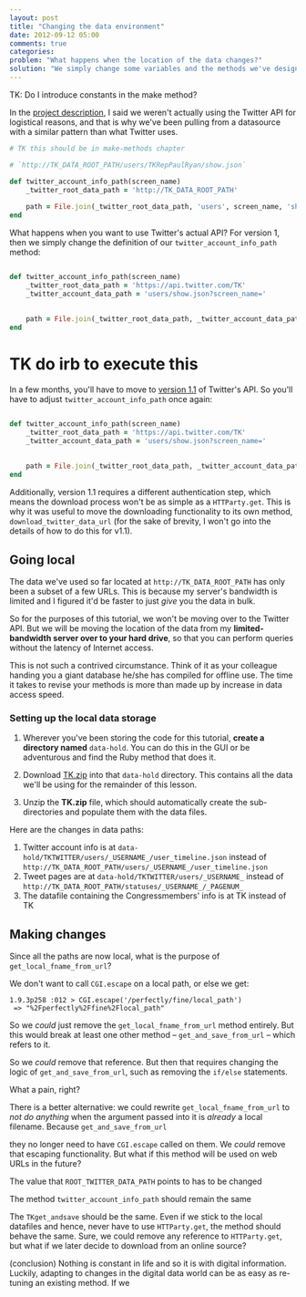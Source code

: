 ```yaml
---
layout: post
title: "Changing the data environment"
date: 2012-09-12 05:00
comments: true
categories: 
problem: "What happens when the location of the data changes?"
solution: "We simply change some variables and the methods we've designed."
---
```


TK: Do I introduce constants in the make method?

In the [project description](TK), I said we weren't actually using the Twitter API for logistical reasons, and that is why we've been pulling from a datasource with a similar pattern than what Twitter uses.


``` ruby
# TK this should be in make-methods chapter

# `http://TK_DATA_ROOT_PATH/users/TKRepPaulRyan/show.json`

def twitter_account_info_path(screen_name)
	_twitter_root_data_path = 'http://TK_DATA_ROOT_PATH'
		
	path = File.join(_twitter_root_data_path, 'users', screen_name, 'show.json')
end

```

What happens when you want to use Twitter's actual API? For version 1, then we simply change the definition of our `twitter_account_info_path` method:

``` ruby

def twitter_account_info_path(screen_name)
	_twitter_root_data_path = 'https://api.twitter.com/TK'
	_twitter_account_data_path = 'users/show.json?screen_name='
	
		
	path = File.join(_twitter_root_data_path, _twitter_account_data_path) + screen_name
end

```

# TK do irb to execute this


In a few months, you'll have to move to [version 1.1](TKdocs) of Twitter's API. So you'll have to adjust `twitter_account_info_path` once again:


``` ruby

def twitter_account_info_path(screen_name)
	_twitter_root_data_path = 'https://api.twitter.com/TK'
	_twitter_account_data_path = 'users/show.json?screen_name='
	
		
	path = File.join(_twitter_root_data_path, _twitter_account_data_path) + screen_name
end

```


Additionally, version 1.1 requires a different authentication step, which means the download process won't be as simple as a `HTTParty.get`. This is why it was useful to move the downloading functionality to its own method, `download_twitter_data_url` (for the sake of brevity, I won't go into the details of how to do this for v1.1).



## Going local

The data we've used so far located at `http://TK_DATA_ROOT_PATH` has only been a subset of a few URLs. This is because my server's bandwidth is limited and I figured it'd be faster to just *give* you the data in bulk.

So for the purposes of this tutorial, we won't be moving over to the Twitter API. But we will be moving the location of the data from my **limited-bandwidth server over to your hard drive**, so that you can perform queries without the latency of Internet access.

This is not such a contrived circumstance. Think of it as your colleague handing you a giant database he/she has compiled for offline use. The time it takes to revise your methods is more than made up by increase in data access speed.

### Setting up the local data storage

1. Wherever you've been storing the code for this tutorial, **create a directory named** `data-hold`. You can do this in the GUI or be adventurous and find the Ruby method that does it. 

2. Download [TK.zip](TK) into that `data-hold` directory. This contains all the data we'll be using for the remainder of this lesson.

3. Unzip the **TK.zip** file, which should automatically create the sub-directories and populate them with the data files.

Here are the changes in data paths:

1. Twitter account info is at `data-hold/TKTWITTER/users/_USERNAME_/user_timeline.json` instead of `http://TK_DATA_ROOT_PATH/users/_USERNAME_/user_timeline.json`  
2. Tweet pages are at `data-hold/TKTWITTER/users/_USERNAME_` instead of `http://TK_DATA_ROOT_PATH/statuses/_USERNAME_/_PAGENUM_`
3. The datafile containing the Congressmembers' info is at TK instead of TK


## Making changes


Since all the paths are now local, what is the purpose of `get_local_fname_from_url`?

We don't want to call `CGI.escape` on a local path, or else we get:


```
1.9.3p258 :012 > CGI.escape('/perfectly/fine/local_path')
 => "%2Fperfectly%2Ffine%2Flocal_path"
```

So we *could* just remove the `get_local_fname_from_url` method entirely. But this would break at least one other method &ndash; `get_and_save_from_url` &ndash; which refers to it.

So we *could* remove that reference. But then that requires changing the logic of `get_and_save_from_url`, such as removing the `if/else` statements.

What a pain, right?

There is a better alternative: we could rewrite `get_local_fname_from_url` to *not do anything* when the argument passed into it is *already* a local filename. Because `get_and_save_from_url`





 they no longer need to have `CGI.escape` called on them. We *could* remove that escaping functionality. But what if this method will be used on web URLs in the future?

The value that `ROOT_TWITTER_DATA_PATH` points to has to be changed

The method `twitter_account_info_path` should remain the same

The `TKget_andsave` should be the same. Even if we stick to the local datafiles and hence, never have to use `HTTParty.get`, the method should behave the same. Sure, we could remove any reference to `HTTParty.get`, but what if we later decide to download from an online source?




(conclusion)
Nothing is constant in life and so it is with digital information. Luckily, adapting to changes in the digital data world can be as easy as re-tuning an existing method. If we



 